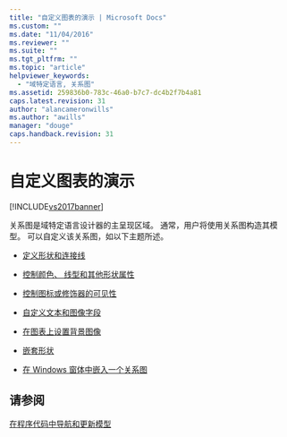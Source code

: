 ```yaml
---
title: "自定义图表的演示 | Microsoft Docs"
ms.custom: ""
ms.date: "11/04/2016"
ms.reviewer: ""
ms.suite: ""
ms.tgt_pltfrm: ""
ms.topic: "article"
helpviewer_keywords: 
  - "域特定语言, 关系图"
ms.assetid: 259836b0-783c-46a0-b7c7-dc4b2f7b4a81
caps.latest.revision: 31
author: "alancameronwills"
ms.author: "awills"
manager: "douge"
caps.handback.revision: 31
---
```

# 自定义图表的演示
[!INCLUDE[vs2017banner](../code-quality/includes/vs2017banner.md)]

关系图是域特定语言设计器的主呈现区域。  通常，用户将使用关系图构造其模型。  可以自定义该关系图，如以下主题所述。  
  
-   [定义形状和连接线](../modeling/defining-shapes-and-connectors.md)  
  
-   [控制颜色、 线型和其他形状属性](../modeling/controlling-color-line-style-and-other-shape-properties.md)  
  
-   [控制图标或修饰器的可见性](../modeling/controlling-the-visibility-of-an-icon-or-decorator.md)  
  
-   [自定义文本和图像字段](../modeling/customizing-text-and-image-fields.md)  
  
-   [在图表上设置背景图像](../modeling/setting-a-background-image-on-a-diagram.md)  
  
-   [嵌套形状](../modeling/nesting-shapes.md)  
  
-   [在 Windows 窗体中嵌入一个关系图](../modeling/embedding-a-diagram-in-a-windows-form.md)  
  
## 请参阅  
 [在程序代码中导航和更新模型](../modeling/navigating-and-updating-a-model-in-program-code.md)